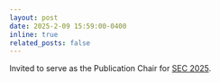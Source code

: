 ```yaml
---
layout: post
date: 2025-2-09 15:59:00-0400
inline: true
related_posts: false
---
```


Invited to serve as the Publication Chair for [SEC 2025](https://acm-ieee-sec.org/2025/index.php).
